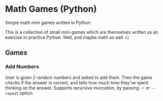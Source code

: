 # Math Games (Python)
Simple math mini games written in Python.  

This is a collection of small mini-games which are themselves written as an exercise to practice Python. Well, and maybe math as well =)

## Games
### Add Numbers
User is given 2 random numbers and asked to add them. Then the game checks if the answer is correct, and tells how much time they've spent thinking on the answer. Supports recursive invocation, by passing `-r` or `--repeat` option.
